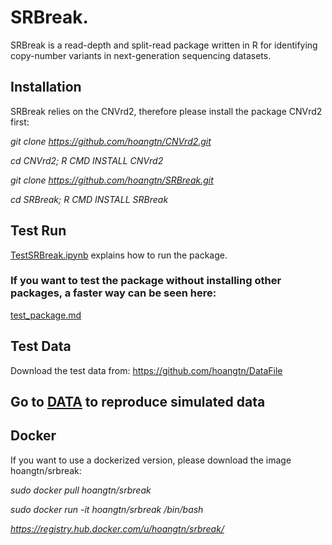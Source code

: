 # SRBreak.

SRBreak is a read-depth and split-read package written in R for identifying copy-number variants 
in next-generation sequencing datasets.

## Installation

SRBreak relies on the CNVrd2, therefore please install the package CNVrd2 first:

*git clone https://github.com/hoangtn/CNVrd2.git*

*cd CNVrd2; R CMD INSTALL CNVrd2*  

*git clone https://github.com/hoangtn/SRBreak.git*

*cd SRBreak; R CMD INSTALL SRBreak*


## Test Run

[TestSRBreak.ipynb](./TestSRBreak.ipynb) explains how to run the package.

### If you want to test the package without installing other packages, a faster way can be seen here:

[test_package.md](./test_package.md)


## Test Data

Download the test data from: https://github.com/hoangtn/DataFile

## Go to [DATA](./DATA) to reproduce simulated data

## Docker

If you want to use a dockerized version, please download the image hoangtn/srbreak:

*sudo docker pull hoangtn/srbreak*

*sudo docker run -it hoangtn/srbreak /bin/bash*

*https://registry.hub.docker.com/u/hoangtn/srbreak/*

